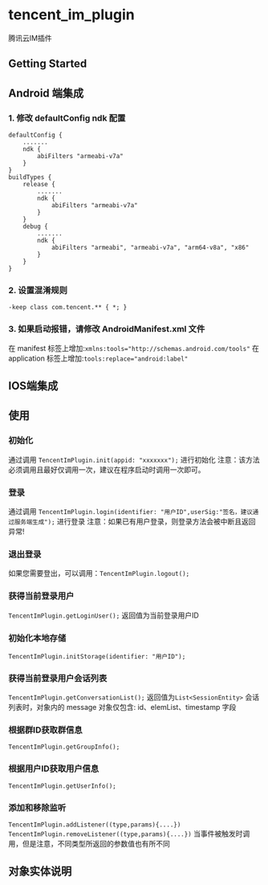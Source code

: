 # tencent_im_plugin

腾讯云IM插件

## Getting Started

## Android 端集成

### 1. 修改 defaultConfig ndk 配置
```
defaultConfig {
    .......
    ndk {
        abiFilters "armeabi-v7a"
    }
}
buildTypes {
    release {
        .......
        ndk {
            abiFilters "armeabi-v7a"
        }
    }
    debug {
        .......
        ndk {
            abiFilters "armeabi", "armeabi-v7a", "arm64-v8a", "x86"
        }
    }
}
```
### 2. 设置混淆规则
```
-keep class com.tencent.** { *; }
```

### 3. 如果启动报错，请修改 AndroidManifest.xml 文件
在 manifest 标签上增加:``xmlns:tools="http://schemas.android.com/tools"``
在 application 标签上增加:``tools:replace="android:label"``

## IOS端集成

## 使用
### 初始化
通过调用 ``TencentImPlugin.init(appid: "xxxxxxx");`` 进行初始化
注意：该方法必须调用且最好仅调用一次，建议在程序启动时调用一次即可。

### 登录
通过调用 ``TencentImPlugin.login(identifier: "用户ID",userSig:"签名，建议通过服务端生成");`` 进行登录
注意：如果已有用户登录，则登录方法会被中断且返回异常!

### 退出登录
如果您需要登出，可以调用：``TencentImPlugin.logout();``

### 获得当前登录用户
``TencentImPlugin.getLoginUser();`` 返回值为当前登录用户ID

### 初始化本地存储
``TencentImPlugin.initStorage(identifier: "用户ID");`` 

### 获得当前登录用户会话列表
``TencentImPlugin.getConversationList();`` 返回值为``List<SessionEntity>``
会话列表时，对象内的 message 对象仅包含: id、elemList、timestamp 字段

### 根据群ID获取群信息
``TencentImPlugin.getGroupInfo();``

### 根据用户ID获取用户信息
``TencentImPlugin.getUserInfo();``

### 添加和移除监听
``TencentImPlugin.addListener((type,params){....})`` ``TencentImPlugin.removeListener((type,params){....})``
当事件被触发时调用，但是注意，不同类型所返回的参数值也有所不同

## 对象实体说明